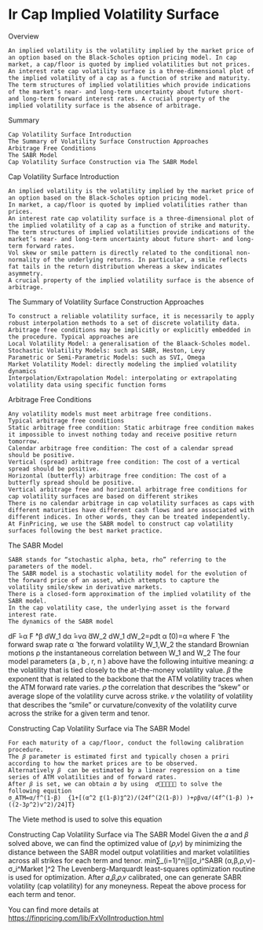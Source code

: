 # Ir Cap Implied Volatility Surface

Overview

	An implied volatility is the volatility implied by the market price of an option based on the Black-Scholes option pricing model. In cap market, a cap/floor is quoted by implied volatilities but not prices. An interest rate cap volatility surface is a three-dimensional plot of the implied volatility of a cap as a function of strike and maturity. 
	The term structures of implied volatilities which provide indications of the market’s near- and long-term uncertainty about future short- and long-term forward interest rates. A crucial property of the implied volatility surface is the absence of arbitrage.

Summary

	Cap Volatility Surface Introduction
	The Summary of Volatility Surface Construction Approaches
	Arbitrage Free Conditions
	The SABR Model
	Cap Volatility Surface Construction via The SABR Model

Cap Volatility Surface Introduction

	An implied volatility is the volatility implied by the market price of an option based on the Black-Scholes option pricing model. 
	In market, a cap/floor is quoted by implied volatilities rather than prices.
	An interest rate cap volatility surface is a three-dimensional plot of the implied volatility of a cap as a function of strike and maturity. 
	The term structures of implied volatilities provide indications of the market’s near- and long-term uncertainty about future short- and long-term forward rates.
	Vol skew or smile pattern is directly related to the conditional non-normality of the underlying returns. In particular, a smile reflects fat tails in the return distribution whereas a skew indicates asymmetry.
	A crucial property of the implied volatility surface is the absence of arbitrage.

The Summary of Volatility Surface Construction Approaches

	To construct a reliable volatility surface, it is necessarily to apply robust interpolation methods to a set of discrete volatility data. Arbitrage free conditions may be implicitly or explicitly embedded in the procedure. Typical approaches are
	Local Volatility Model: a generalisation of the Blaack-Scholes model.
	Stochastic Volatility Models: such as SABR, Heston, Levy
	Parametric or Semi-Parametric Models: such as SVI, Omega
	Market Volatility Model: directly modeling the implied volatility dynamics
	Interpolation/Extrapolation Model: interpolating or extrapolating volatility data using specific function forms

Arbitrage Free Conditions

	Any volatility models must meet arbitrage free conditions.
	Typical arbitrage free conditions
	Static arbitrage free condition: Static arbitrage free condition makes it impossible to invest nothing today and receive positive return tomorrow. 
	Calendar arbitrage free condition: The cost of a calendar spread should be positive.
	Vertical (spread) arbitrage free condition: The cost of a vertical spread should be positive.
	Horizontal (butterfly) arbitrage free condition: The cost of a butterfly spread should be positive.
	Vertical arbitrage free and horizontal arbitrage free conditions for cap volatility surfaces are based on different strikes
	There is no calendar arbitrage in cap volatility surfaces as caps with different maturities have different cash flows and are associated with different indices. In other words, they can be treated independently.
	At FinPricing, we use the SABR model to construct cap volatility surfaces following the best market practice.

The SABR Model

	SABR stands for “stochastic alpha, beta, rho” referring to the parameters of the model.
	The SABR model is a stochastic volatility model for the evolution of the forward price of an asset, which attempts to capture the volatility smile/skew in derivative markets.
	There is a closed-form approximation of the implied volatility of the SABR model.
	In the cap volatility case, the underlying asset is the forward interest rate.
	The dynamics of the SABR model
dF ̂=α ̂F ̂^β dW_1
dα ̂=vα ̂dW_2
dW_1 dW_2=ρdt
α ̂(0)=α
where
		F ̂	the forward swap rate
		α ̂	the forward volatility
W_1,W_2	the standard Brownian motions
ρ	the instantaneous correlation between W_1  and W_2
	The four model parameters (a , b , r, n ) above have the following intuitive meaning:
	𝛼		the volatility that is tied closely to the at-the-money volatility value.
	𝛽 	the exponent that is related to the backbone that the ATM volatility traces when the ATM forward rate varies.
	𝜌 	the correlation that describes the “skew” or average slope of the volatility curve across strike.
	𝑣 	the volatility of volatility that describes the “smile” or curvature/convexity of the volatility curve across the strike for a given term and tenor.

Constructing Cap Volatility Surface  via The SABR Model

	For each maturity of a cap/floor, conduct the following calibration procedure.
	The 𝛽 parameter is estimated first and typically chosen a priri according to how the market prices are to be observed.
	Alternatively 𝛽  can be estimated by a linear regression on a time series of ATM volatilities and of forward rates.
	After 𝛽 is set, we can obtain 𝛼 by using  𝜎﷮𝐴𝑇𝑀﷯ to solve the following equition
	σ_ATM=α/f^(1-β)  {1+[(α^2 〖(1-β)〗^2)/(24f^(2(1-β)) )+ρβvα/(4f^(1-β) )+((2-3ρ^2)v^2)/24]T}
The Viete method is used to solve this equation

Constructing Cap Volatility Surface 
via The SABR Model
	Given the 𝛼 and 𝛽  solved above,  we can find  the optimized  value  of (𝜌,𝑣) by minimizing the distance between the SABR model output volatilities and market volatilities across all strikes for each term and tenor.
	min∑_(i=1)^n▒[σ_i^SABR (α,β,ρ,v)-σ_i^Market ]^2 
The Levenberg-Marquardt least-squares optimization routine is used for optimization.
	After 𝛼,𝛽,𝜌,𝑣 calibrated, one can generate SABR volatility (cap volatility) for any moneyness.
	Repeat the above process for each term and tenor.


You can find more details at
https://finpricing.com/lib/FxVolIntroduction.html
